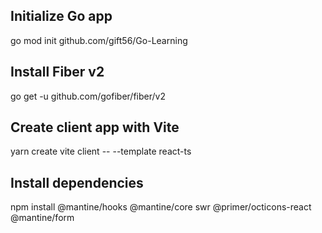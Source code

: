 ## Initialize Go app

go mod init github.com/gift56/Go-Learning

## Install Fiber v2

go get -u github.com/gofiber/fiber/v2

## Create client app with Vite

yarn create vite client -- --template react-ts

## Install dependencies

npm install @mantine/hooks @mantine/core swr @primer/octicons-react @mantine/form
